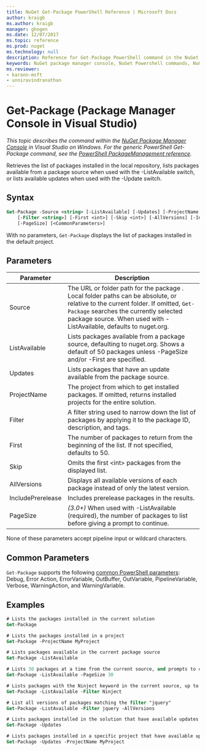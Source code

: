```yaml
---
title: NuGet Get-Package PowerShell Reference | Microsoft Docs
author: kraigb
ms.author: kraigb
manager: ghogen
ms.date: 12/07/2017
ms.topic: reference
ms.prod: nuget
ms.technology: null
description: Reference for Get-Package PowerShell command in the NuGet Package Manager Console in Visual Studio.
keywords: NuGet package manager console, NuGet Powershell commands, NuGet Powershell reference, Get-Package
ms.reviewer:
- karann-msft
- unniravindranathan
---
```


# Get-Package (Package Manager Console in Visual Studio)

*This topic describes the command within the [NuGet Package Manager Console](package-manager-console.md) in Visual Studio on Windows. For the generic PowerShell Get-Package command, see the [PowerShell PackageManagement reference](/powershell/module/packagemanagement/?view=powershell-6).*

Retrieves the list of packages installed in the local repository, lists packages available from a package source when used with the -ListAvailable switch, or lists available updates when used with the -Update switch.

## Syntax

```ps
Get-Package -Source <string> [-ListAvailable] [-Updates] [-ProjectName <string>]
    [-Filter <string>] [-First <int>] [-Skip <int>] [-AllVersions] [-IncludePrerelease]
    [-PageSize] [<CommonParameters>]
```

With no parameters, `Get-Package` displays the list of packages installed in the default project.

## Parameters

| Parameter | Description |
| --- | --- |
| Source | The URL or folder path for the package . Local folder paths can be absolute, or relative to the current folder. If omitted, `Get-Package` searches the currently selected package source. When used with -ListAvailable, defaults to nuget.org. |
| ListAvailable | Lists packages available from a package source, defaulting to nuget.org. Shows a default of 50 packages unless -PageSize and/or -First are specified. |
| Updates | Lists packages that have an update available from the package source. |
| ProjectName | The project from which to get installed packages. If omitted, returns installed projects for the entire solution. |
| Filter | A filter string used to narrow down the list of packages by applying it to the package ID, description, and tags. |
| First | The number of packages to return from the beginning of the list. If not specified, defaults to 50. |
| Skip | Omits the first &lt;int&gt; packages from the displayed list.  |
| AllVersions | Displays all available versions of each package instead of only the latest version. |
| IncludePrerelease | Includes prerelease packages in the results. |
| PageSize | *(3.0+)* When used with -ListAvailable (required), the number of packages to list before giving a prompt to continue. |

None of these parameters accept pipeline input or wildcard characters.

## Common Parameters

`Get-Package` supports the following [common PowerShell parameters](/powershell/module/microsoft.powershell.core/about/about_commonparameters): Debug, Error Action, ErrorVariable, OutBuffer, OutVariable, PipelineVariable, Verbose, WarningAction, and WarningVariable.

## Examples

```ps
# Lists the packages installed in the current solution
Get-Package

# Lists the packages installed in a project
Get-Package -ProjectName MyProject

# Lists packages available in the current package source
Get-Package -ListAvailable

# Lists 30 packages at a time from the current source, and prompts to continue if more are available
Get-Package -ListAvailable -PageSize 30

# Lists packages with the Ninject keyword in the current source, up to 50
Get-Package -ListAvailable -Filter Ninject

# List all versions of packages matching the filter "jquery"
Get-Package -ListAvailable -Filter jquery -AllVersions

# Lists packages installed in the solution that have available updates
Get-Package -Updates

# Lists packages installed in a specific project that have available updates
Get-Package -Updates -ProjectName MyProject
```